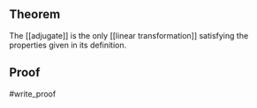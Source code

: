 ## Theorem
The [[adjugate]] is the only [[linear transformation]] satisfying the properties given in its definition.
## Proof 
#write_proof 